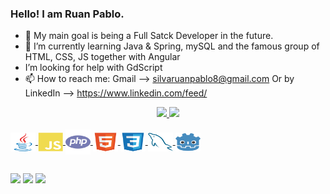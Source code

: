 ### Hello! I am Ruan Pablo.

- 🔭 My main goal is being a Full Satck Developer in the future.
- 🌱 I’m currently learning Java & Spring, mySQL and the famous group of HTML, CSS, JS together with Angular
-  I’m looking for help with GdScript 
- 📫 How to reach me: Gmail --> silvaruanpablo8@gmail.com  Or by LinkedIn --> https://www.linkedin.com/feed/

<div align="center">
  <a href="https://github.com/Ruan-Pablo-Silva">
  <img height="180em" src="https://github-readme-stats.vercel.app/api?username=RuanPablo&show_icons=true&theme=tokyonight&include_all_commits=true&count_private=true"/>
  <img height="180em" src="https://github-readme-stats.vercel.app/api/top-langs/?username=RuanPablo&layout=compact&langs_count=7&theme=tokyonight"/>
</div>
</div>
    
<div style="display: inline_block"><br>
  <img align="center" alt="Rafa-Java" height="30" width="40" src="https://github.com/devicons/devicon/blob/master/icons/java/java-original.svg">
  <img align="center" alt="Rafa-Jscript" height="30" width="40" src="https://github.com/devicons/devicon/blob/master/icons/javascript/javascript-plain.svg">
  <img align="center" alt="Ruan-php" height="40" width="40" src="https://github.com/devicons/devicon/blob/master/icons/php/php-plain.svg">
  <img align="center" alt="Ruan-HTML" height="30" width="40" src="https://raw.githubusercontent.com/devicons/devicon/master/icons/html5/html5-original.svg">
  <img align="center" alt="Ruan-CSS" height="30" width="40" src="https://raw.githubusercontent.com/devicons/devicon/master/icons/css3/css3-original.svg">
  <img align="center" alt="Ruan-mySQL" height="30" width="40" src="https://github.com/devicons/devicon/blob/master/icons/mysql/mysql-plain.svg">
  <img align="center" alt="Ruan-Godot" height="30" width="40" src="https://github.com/devicons/devicon/blob/master/icons/godot/godot-original.svg">
</div>

##

<div> 
  <a href="https://www.linkedin.com/in/ruan-pablo-a80b28217/" target="_blank"><img src="https://img.shields.io/badge/LinkedIn-0077B5?style=for-the-badge&logo=linkedin&logoColor=white" target="_blank"></a>
  <a href = "mailto:silvaruanpablo8@gmail.com@gmail.com"><img src="https://img.shields.io/badge/-Gmail-%23333?style=for-the-badge&logo=gmail&logoColor=white" target="_blank"></a>
  <a href="https://wa.me/5544998127542" target="_blank"><img src="https://img.shields.io/badge/WhatsApp-25D366?style=for-the-badge&logo=whatsapp&logoColor=white" target="_blank"></a> 
</div>



    
